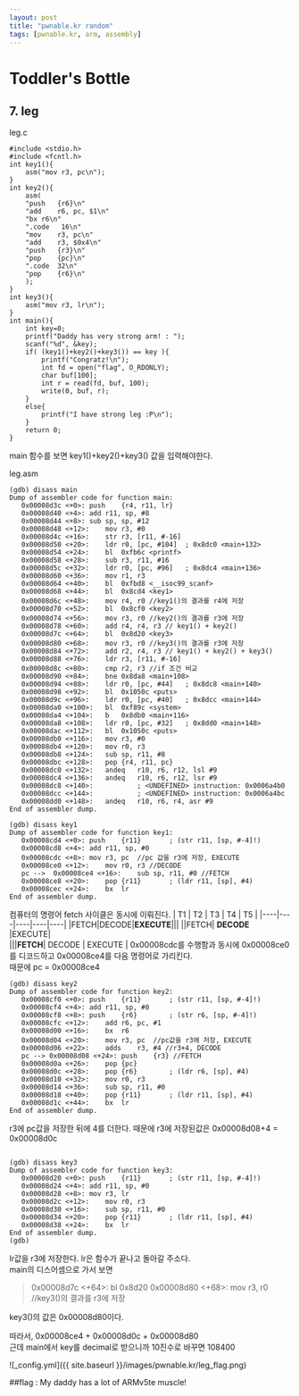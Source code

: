```yaml
---
layout: post
title: "pwnable.kr random"
tags: [pwnable.kr, arm, assembly]
---
```


# Toddler's Bottle 
## 7. leg

leg.c  
```
#include <stdio.h>
#include <fcntl.h>
int key1(){
	asm("mov r3, pc\n");
}
int key2(){
	asm(
	"push	{r6}\n"
	"add	r6, pc, $1\n"
	"bx	r6\n"
	".code   16\n"
	"mov	r3, pc\n"
	"add	r3, $0x4\n"
	"push	{r3}\n"
	"pop	{pc}\n"
	".code	32\n"
	"pop	{r6}\n"
	);
}
int key3(){
	asm("mov r3, lr\n");
}
int main(){
	int key=0;
	printf("Daddy has very strong arm! : ");
	scanf("%d", &key);
	if( (key1()+key2()+key3()) == key ){
		printf("Congratz!\n");
		int fd = open("flag", O_RDONLY);
		char buf[100];
		int r = read(fd, buf, 100);
		write(0, buf, r);
	}
	else{
		printf("I have strong leg :P\n");
	}
	return 0;
}
```
main 함수를 보면 key1()+key2()+key3() 값을 입력해야한다.  


leg.asm  
```
(gdb) disass main
Dump of assembler code for function main:
   0x00008d3c <+0>:	push	{r4, r11, lr}
   0x00008d40 <+4>:	add	r11, sp, #8
   0x00008d44 <+8>:	sub	sp, sp, #12
   0x00008d48 <+12>:	mov	r3, #0
   0x00008d4c <+16>:	str	r3, [r11, #-16]
   0x00008d50 <+20>:	ldr	r0, [pc, #104]	; 0x8dc0 <main+132>
   0x00008d54 <+24>:	bl	0xfb6c <printf>
   0x00008d58 <+28>:	sub	r3, r11, #16
   0x00008d5c <+32>:	ldr	r0, [pc, #96]	; 0x8dc4 <main+136>
   0x00008d60 <+36>:	mov	r1, r3
   0x00008d64 <+40>:	bl	0xfbd8 <__isoc99_scanf>
   0x00008d68 <+44>:	bl	0x8cd4 <key1>
   0x00008d6c <+48>:	mov	r4, r0 //key1()의 결과를 r4에 저장
   0x00008d70 <+52>:	bl	0x8cf0 <key2>
   0x00008d74 <+56>:	mov	r3, r0 //key2()의 결과를 r3에 저장
   0x00008d78 <+60>:	add	r4, r4, r3 // key1() + key2()
   0x00008d7c <+64>:	bl	0x8d20 <key3>
   0x00008d80 <+68>:	mov	r3, r0 //key3()의 결과를 r3에 저장
   0x00008d84 <+72>:	add	r2, r4, r3 // key1() + key2() + key3()
   0x00008d88 <+76>:	ldr	r3, [r11, #-16]
   0x00008d8c <+80>:	cmp	r2, r3 //if 조건 비교
   0x00008d90 <+84>:	bne	0x8da8 <main+108>
   0x00008d94 <+88>:	ldr	r0, [pc, #44]	; 0x8dc8 <main+140>
   0x00008d98 <+92>:	bl	0x1050c <puts>
   0x00008d9c <+96>:	ldr	r0, [pc, #40]	; 0x8dcc <main+144>
   0x00008da0 <+100>:	bl	0xf89c <system>
   0x00008da4 <+104>:	b	0x8db0 <main+116>
   0x00008da8 <+108>:	ldr	r0, [pc, #32]	; 0x8dd0 <main+148>
   0x00008dac <+112>:	bl	0x1050c <puts>
   0x00008db0 <+116>:	mov	r3, #0
   0x00008db4 <+120>:	mov	r0, r3
   0x00008db8 <+124>:	sub	sp, r11, #8
   0x00008dbc <+128>:	pop	{r4, r11, pc}
   0x00008dc0 <+132>:	andeq	r10, r6, r12, lsl #9
   0x00008dc4 <+136>:	andeq	r10, r6, r12, lsr #9
   0x00008dc8 <+140>:			; <UNDEFINED> instruction: 0x0006a4b0
   0x00008dcc <+144>:			; <UNDEFINED> instruction: 0x0006a4bc
   0x00008dd0 <+148>:	andeq	r10, r6, r4, asr #9
End of assembler dump.
```
```
(gdb) disass key1
Dump of assembler code for function key1:
   0x00008cd4 <+0>:	push	{r11}		; (str r11, [sp, #-4]!)
   0x00008cd8 <+4>:	add	r11, sp, #0
   0x00008cdc <+8>:	mov	r3, pc  //pc 값을 r3에 저장, EXECUTE
   0x00008ce0 <+12>:	mov	r0, r3 //DECODE
   pc -->  0x00008ce4 <+16>:	sub	sp, r11, #0 //FETCH
   0x00008ce8 <+20>:	pop	{r11}		; (ldr r11, [sp], #4)
   0x00008cec <+24>:	bx	lr
End of assembler dump.
```
컴퓨터의 명령어 fetch 사이클은 동시에 이뤄진다.
| T1 | T2 | T3 | T4 | T5 |
|----|----|----|----|----| 
|FETCH|DECODE|**EXECUTE**|||
||FETCH| **DECODE** |EXECUTE|  
|||**FETCH**| DECODE | EXECUTE  |
0x00008cdc를 수행함과 동시에 0x00008ce0를 디코드하고  0x00008ce4를 다음 명령어로 가리킨다.  
때문에 pc = 0x00008ce4  

```
(gdb) disass key2
Dump of assembler code for function key2:
   0x00008cf0 <+0>:	push	{r11}		; (str r11, [sp, #-4]!)
   0x00008cf4 <+4>:	add	r11, sp, #0
   0x00008cf8 <+8>:	push	{r6}		; (str r6, [sp, #-4]!)
   0x00008cfc <+12>:	add	r6, pc, #1
   0x00008d00 <+16>:	bx	r6
   0x00008d04 <+20>:	mov	r3, pc  //pc값을 r3에 저장, EXECUTE
   0x00008d06 <+22>:	adds	r3, #4 //r3+4, DECODE
   pc --> 0x00008d08 <+24>:	push	{r3} //FETCH
   0x00008d0a <+26>:	pop	{pc}
   0x00008d0c <+28>:	pop	{r6}		; (ldr r6, [sp], #4)
   0x00008d10 <+32>:	mov	r0, r3
   0x00008d14 <+36>:	sub	sp, r11, #0
   0x00008d18 <+40>:	pop	{r11}		; (ldr r11, [sp], #4)
   0x00008d1c <+44>:	bx	lr
End of assembler dump.
```
r3에 pc값을 저장한 뒤에 4를 더한다. 때문에 r3에 저장된값은 0x00008d08+4 = 0x00008d0c
```

(gdb) disass key3
Dump of assembler code for function key3:
   0x00008d20 <+0>:	push	{r11}		; (str r11, [sp, #-4]!)
   0x00008d24 <+4>:	add	r11, sp, #0
   0x00008d28 <+8>:	mov	r3, lr
   0x00008d2c <+12>:	mov	r0, r3
   0x00008d30 <+16>:	sub	sp, r11, #0
   0x00008d34 <+20>:	pop	{r11}		; (ldr r11, [sp], #4)
   0x00008d38 <+24>:	bx	lr
End of assembler dump.
(gdb) 
```
lr값을 r3에 저장한다. lr은 함수가 끝나고 돌아갈 주소다.  
main의 디스어셈으로 가서 보면
>0x00008d7c <+64>:	bl	0x8d20 <key3>
 0x00008d80 <+68>:	mov	r3, r0 //key3()의 결과를 r3에 저장

key3()의 값은 0x00008d80이다.  

따라서, 0x00008ce4 + 0x00008d0c + 0x00008d80  
근데 main에서 key를 decimal로 받으니까 10진수로 바꾸면 108400

![_config.yml]({{ site.baseurl }}/images/pwnable.kr/leg_flag.png)

##flag : My daddy has a lot of ARMv5te muscle!